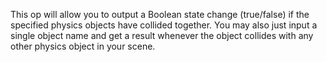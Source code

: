 This op will allow you to output a Boolean state change (true/false) if the specified physics objects have collided together. You may also just input a single object name and get a result whenever the object collides with any other physics object in your scene.